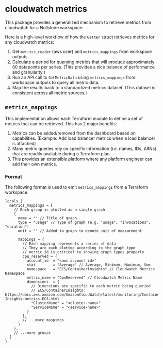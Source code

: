 # cloudwatch metrics

This package provides a generalized mechanism to retrieve metrics from cloudwatch for a Nullstone workspace.

Here is a high-level workflow of how the `Getter` struct retrieves metrics for any cloudwatch metrics:
1. Get `metrics_reader` (aws user) and `metrics_mappings` from workspace outputs.
2. Calculate a period for querying metrics that will produce approximately 60 datapoints per series. (This provides a nice balance of performance and granularity.)
3. Run an API call to `GetMetricData` using `metrics_mappings` from workspace outputs to query all metric data.
4. Map the results back to a standardized metrics dataset. (This dataset is consistent across all metric sources.)

## `metrics_mappings`

This implementation allows each Terraform module to define a set of metrics that can be retrieved. This has 2 major benefits:
1. Metrics can be added/removed from the dashboard based on capabilities. (Example: Add load balancer metrics when a load balancer is attached)
2. Many metric queries rely on specific information (i.e. names, IDs, ARNs) that are readily available during a Terraform plan.
3. This provides an extensible platform where any platform engineer can add their own metrics. 

### Format

The following format is used to emit `metrics_mappings` from a Terraform workspace.
```hcl
locals {
  metrics_mappings = [
    // Each group is plotted as a single graph
    {
      name = "" // Title of graph
      type = "usage" // Type of graph (e.g. "usage", "invocations", "duration")
      unit = "" // Added to graph to denote unit of measurement
      
      mappings = {
        // Each mapping represents a series of data
        // They are each plotted according to the graph type
        // metric_id is critical to showing graph types properly
        cpu_reserved = {
          account_id  = "<aws account id>"
          stat        = "Average" // Average, Minimum, Maximum, Sum
          namespace   = "ECS/ContainerInsights" // Cloudwatch Metrics Namespace
          metric_name = "CpuReserved" // Cloudwatch Metric Name
          dimensions  = {
            // Dimensions are specific to each metric being queried
            // ECS/ContainerInsights: https://docs.aws.amazon.com/AmazonCloudWatch/latest/monitoring/Container-Insights-metrics-ECS.html
            "ClusterName" = "<cluster-name>"
            "ServiceName" = "<service-name>"
          }
        },
        // ...more mappings
      }
    },
    // ...more groups
  ]
}
```
